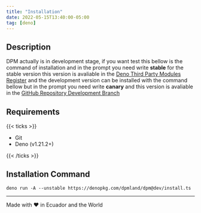 ```yaml
---
title: "Installation"
date: 2022-05-15T13:40:00-05:00
tag: [deno]
---
```


## Description

DPM actually is in development stage, if you want test this bellow is the
command of installation and in the prompt you need write **stable** for the
stable version this version is avaliable in the
[Deno Third Party Modules Register](https://deno.land/x/dpm) and the development
version can be installed with the command bellow but in the prompt you need
write **canary** and this version is avaliable in the
[GitHub Repository Development Branch](https://github.com/dpmland/dpm/tree/dev)

## Requirements

{{< ticks >}}

- Git
- Deno (v1.21.2+)

{{< /ticks >}}

## Installation Command

```
deno run -A --unstable https://denopkg.com/dpmland/dpm@dev/install.ts
```

---

Made with ♥ in Ecuador and the World
